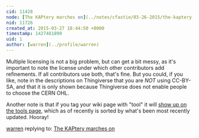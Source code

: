 ```yaml
---
cid: 11428
node: [The KAPtery marches on](../notes/cfastie/03-26-2015/the-kaptery-marches-on)
nid: 11726
created_at: 2015-03-27 18:44:50 +0000
timestamp: 1427481890
uid: 1
author: [warren](../profile/warren)
---
```


Multiple licensing is not a big problem, but can get a bit messy, as it's important to note the license under which other contributors add refinements. If all contributors use both, that's fine. But you could, if you like, note in the descriptions on Thingiverse that you are *NOT* using CC-BY-SA, and that it is only shown because Thingiverse does not enable people to choose the CERN OHL. 

Another note is that if you tag your wiki page with "tool" it will [show up on the tools page](/tools), which as of recently is sorted by what's been most recently updated. Hooray!

[warren](../profile/warren) replying to: [The KAPtery marches on](../notes/cfastie/03-26-2015/the-kaptery-marches-on)

